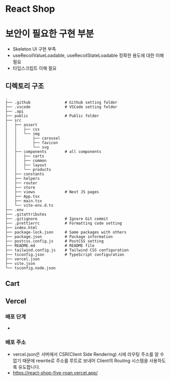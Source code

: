 # React Shop

# 보안이 필요한 구현 부분

- Skeleton UI 구현 부족
- useRecoilValueLoadable, useRecoilStateLoadable 정확한 용도에 대한 이해 필요
- 타입스크립트 이해 필요

## 디렉토리 구조

```
.
├── .github               # Github setting folder
├── .vscode               # VSCode setting folder
├── .api
├── public                # Public folder
├── src
│   ├── assert
│   │   ├── css
│   │   └── img
│   │       ├── carousel
│   │       ├── favicon
│   │       └── svg
│   ├── components        # all components
│   │   ├── carts
│   │   ├── common
│   │   ├── layout
│   │   └── products
│   ├── constants
│   ├── helpers
│   ├── router
│   ├── store
│   ├── views             # Next JS pages
│   ├── App.tsx
│   ├── main.tsx
│   └── vite-env.d.ts
├── .env
├── .gitattributes
├── .gitignore            # Ignore Git commit
├── .prettierrc           # Formatting code setting
├── index.html
├── package-lock.json     # Same packages with others
├── package.json          # Package information
├── postcss.config.js     # PostCSS setting
├── README.md             # README file
├── tailwind.config.js    # Tailwind CSS configuration
├── tsconfig.json         # TypeScript configuration
├── vercel.json
├── vite.json
└── tsconfig.node.json
```

## Cart

## Vercel

### 배포 단계

-

### 배포 주소

- vercel.json은 서버에서 CSR(Client Side Rendering) 시에 라우팅 주소를 알 수 없기 때문에 rewrite로 주소를 루트로 보내어 Client의 Routing 시스템을 사용하도록 유도합니다.
- https://react-shop-five-roan.vercel.app/
